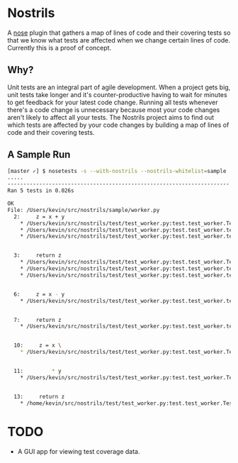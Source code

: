Nostrils
========

A [nose](https://github.com/nose-devs/nose) plugin that gathers a map of lines of code and their covering tests so that we know what tests are affected when we change certain lines of code. Currently this is a proof of concept.

Why?
----

Unit tests are an integral part of agile development. When a project gets big, unit tests take longer and it's counter-productive having to wait for minutes to get feedback for your latest code change. Running all tests whenever there's a code change is unnecessary because most your code changes aren't likely to affect all your tests. The Nostrils project aims to find out which tests are affected by your code changes by building a map of lines of code and their covering tests.


A Sample Run
------------

```bash
[master ✓] $ nosetests -s --with-nostrils --nostrils-whitelist=sample
.....
----------------------------------------------------------------------
Ran 5 tests in 0.026s

OK
File: /Users/kevin/src/nostrils/sample/worker.py
  2:     z = x + y
    * /Users/kevin/src/nostrils/test/test_worker.py:test.test_worker.TestFoo.test_add
    * /Users/kevin/src/nostrils/test/test_worker.py:test.test_worker.test_add___negative
    * /Users/kevin/src/nostrils/test/test_worker.py:test.test_worker.test_add


  3:     return z
    * /Users/kevin/src/nostrils/test/test_worker.py:test.test_worker.TestFoo.test_add
    * /Users/kevin/src/nostrils/test/test_worker.py:test.test_worker.test_add___negative
    * /Users/kevin/src/nostrils/test/test_worker.py:test.test_worker.test_add


  6:     z = x - y
    * /Users/kevin/src/nostrils/test/test_worker.py:test.test_worker.test_subtract


  7:     return z
    * /Users/kevin/src/nostrils/test/test_worker.py:test.test_worker.test_subtract


  10:     z = x \
    * /Users/kevin/src/nostrils/test/test_worker.py:test.test_worker.TestFoo.test_multi


  11:         * y
    * /Users/kevin/src/nostrils/test/test_worker.py:test.test_worker.TestFoo.test_multi


  13:     return z
    * /home/kevin/src/nostrils/test/test_worker.py:test.test_worker.TestFoo.test_multi
```

TODO
====

* A GUI app for viewing test coverage data.
